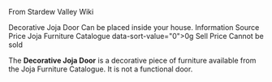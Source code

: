 From Stardew Valley Wiki

Decorative Joja Door Can be placed inside your house. Information Source Price Joja Furniture Catalogue data-sort-value="0"&gt;0g Sell Price Cannot be sold

The **Decorative Joja Door** is a decorative piece of furniture available from the Joja Furniture Catalogue. It is not a functional door.